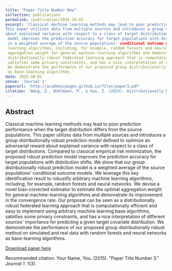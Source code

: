 ```yaml
---
title: "Paper Title Number New"
collection: publications
permalink: /publication/2015-10-01
excerpt: 'Classical machine learning methods may lead to poor prediction performance when the target distribution differs from the source populations. 
This paper utilizes data from multiple sources and introduces a group distributionally robust prediction model defined to optimize an adversarial reward 
about explained variance with respect to a class of target distributions. Compared to classical empirical risk minimization, the proposed robust prediction
 model improves the prediction accuracy for target populations with distribution shifts. We show that our group distributionally robust prediction model 
 is a weighted average of the source populations' conditional outcome models. We leverage this key identification result to robustify arbitrary machine 
 learning algorithms, including, for example, random forests and neural networks. We devise a novel bias-corrected estimator to estimate the optimal 
 aggregation weight for general machine-learning algorithms and demonstrate its improvement in the convergence rate. Our proposal can be seen as a 
 distributionally robust federated learning approach that is computationally efficient and easy to implement using arbitrary machine learning base algorithms, 
 satisfies some privacy constraints, and has a nice interpretation of different sources' importance for predicting a given target covariate distribution. 
 We demonstrate the performance of our proposed group distributionally robust method on simulated and real data with random forests and neural networks 
 as base-learning algorithms.'
date: 2015-10-01
venue: 'Journal 1'
paperurl: 'http://academicpages.github.io/files/paper3.pdf'
citation: 'Wang, Z., Bühlmann, P., & Guo, Z. (2023). Distributionally Robust Machine Learning with Multi-source Data. arXiv preprint arXiv:2309.02211.'
---
```


## Abstract 

Classical machine learning methods may lead to poor prediction performance when the target distribution differs from the source populations. 
This paper utilizes data from multiple sources and introduces a group distributionally robust prediction model defined to optimize an adversarial reward 
about explained variance with respect to a class of target distributions. Compared to classical empirical risk minimization, the proposed robust prediction
 model improves the prediction accuracy for target populations with distribution shifts. We show that our group distributionally robust prediction model 
 is a weighted average of the source populations' conditional outcome models. We leverage this key identification result to robustify arbitrary machine 
 learning algorithms, including, for example, random forests and neural networks. We devise a novel bias-corrected estimator to estimate the optimal 
 aggregation weight for general machine-learning algorithms and demonstrate its improvement in the convergence rate. Our proposal can be seen as a 
 distributionally robust federated learning approach that is computationally efficient and easy to implement using arbitrary machine learning base algorithms, 
 satisfies some privacy constraints, and has a nice interpretation of different sources' importance for predicting a given target covariate distribution. 
 We demonstrate the performance of our proposed group distributionally robust method on simulated and real data with random forests and neural networks 
 as base-learning algorithms.

[Download paper here](http://academicpages.github.io/files/paper3.pdf)

Recommended citation: Your Name, You. (2015). "Paper Title Number 3." <i>Journal 1</i>. 1(3).